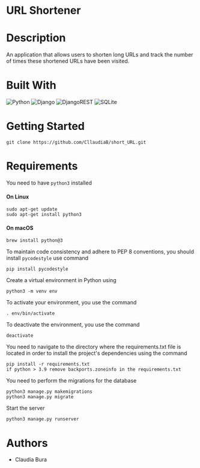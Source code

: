 # URL Shortener
# Description
An application that allows users to shorten long URLs and track the number of times these shortened URLs have been visited.
# Built With
![Python](https://img.shields.io/badge/python-3670A0?style=for-the-badge&logo=python&logoColor=ffdd54)
![Django](https://img.shields.io/badge/django-%23092E20.svg?style=for-the-badge&logo=django&logoColor=white)
![DjangoREST](https://img.shields.io/badge/DJANGO-REST-ff1709?style=for-the-badge&logo=django&logoColor=white&color=ff1709&labelColor=gray)
![SQLite](https://img.shields.io/badge/sqlite-%2307405e.svg?style=for-the-badge&logo=sqlite&logoColor=white)
# Getting Started
```
git clone https://github.com/CllaudiaB/short_URL.git
```
# Requirements
You need to have `python3` installed
#### On Linux
```
sudo apt-get update
sudo apt-get install python3
```
#### On macOS
```
brew install python@3
```
To maintain code consistency and adhere to PEP 8 conventions, you should install `pycodestyle` use command 
```
pip install pycodestyle
```
Create a virtual environment in Python using
```
python3 -m venv env
```
To activate your environment, you use the command
```
. env/bin/activate
```
To deactivate the environment, you use the command
```
deactivate
```
You need to navigate to the directory where the requirements.txt file is located in order to install the project's dependencies using the command
```
pip install -r requirements.txt
if python > 3.9 remove backports.zoneinfo in the requirements.txt
```
You need to perform the migrations for the database
```
python3 manage.py makemigrations
python3 manage.py migrate
```
Start the server
```
python3 manage.py runserver
```
# Authors
* Claudia Bura
